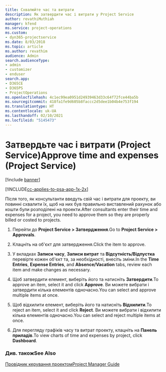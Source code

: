 ```yaml
---
title: Схвалюйте час та витрати
description: Як затвердити час і витрати у Project Service
author: revathiMuthiah
manager: kfend
ms.service: project-operations
ms.custom:
- dyn365-projectservice
ms.date: 8/03/2018
ms.topic: article
ms.author: revathim
audience: Admin
search.audienceType:
- admin
- customizer
- enduser
search.app:
- D365CE
- D365PS
- ProjectOperations
ms.openlocfilehash: 4c1ec99ea0951d24939463d33c64f72fce44ba5b
ms.sourcegitcommit: 418fa1fe9d605b8faccc2d5dee1b04b4e753f194
ms.translationtype: HT
ms.contentlocale: uk-UA
ms.lasthandoff: 02/10/2021
ms.locfileid: "5145473"
---
```

# <a name="approve-time-and-expenses-project-service"></a><span data-ttu-id="b9745-103">Затвердьте час і витрати (Project Service)</span><span class="sxs-lookup"><span data-stu-id="b9745-103">Approve time and expenses (Project Service)</span></span>

[!include [banner](../includes/psa-now-project-operations.md)]

[!INCLUDE[cc-applies-to-psa-app-1x-2x](../includes/cc-applies-to-psa-app-1x-2x.md)]

<span data-ttu-id="b9745-104">Після того, як консультанти введуть свій час і витрати для проекту, ви повинні схвалити їх, щоб на них був правильно виставлений рахунок або кошти були розподілені на проекти.</span><span class="sxs-lookup"><span data-stu-id="b9745-104">After consultants enter their time and expenses for a project, you need to approve them so they are properly billed or costed to projects.</span></span>  
  
1.  <span data-ttu-id="b9745-105">Перейти до **Project Service > Затвердження**.</span><span class="sxs-lookup"><span data-stu-id="b9745-105">Go to **Project Service > Approvals**.</span></span>  
  
2.  <span data-ttu-id="b9745-106">Клацніть на об'єкт для затвердження.</span><span class="sxs-lookup"><span data-stu-id="b9745-106">Click the item to approve.</span></span>  
  
3.  <span data-ttu-id="b9745-107">У вкладках **Записи часу**, **Записи витрат** та **Відсутність/Відпустка** перевірте кожен об'єкт та, за необхідності, внесіть зміни.</span><span class="sxs-lookup"><span data-stu-id="b9745-107">In the **Time Entries**, **Expense Entries**, and **Absence/Vacation** tabs, review each item and make changes as necessary.</span></span>  
  
4.  <span data-ttu-id="b9745-108">Щоб затвердити елемент, виберіть його та натисніть **Затвердити**.</span><span class="sxs-lookup"><span data-stu-id="b9745-108">To approve an item, select it and click **Approve**.</span></span> <span data-ttu-id="b9745-109">Ви можете вибрати і затвердити кілька елементів одночасно.</span><span class="sxs-lookup"><span data-stu-id="b9745-109">You can select and approve multiple items at once.</span></span>  
  
5.  <span data-ttu-id="b9745-110">Щоб відхилити елемент, виберіть його та натисніть **Відхилити**.</span><span class="sxs-lookup"><span data-stu-id="b9745-110">To reject an item, select it and click **Reject**.</span></span> <span data-ttu-id="b9745-111">Ви можете вибрати і відхилити кілька елементів одночасно.</span><span class="sxs-lookup"><span data-stu-id="b9745-111">You can select and reject multiple items at once.</span></span>  
  
6.  <span data-ttu-id="b9745-112">Для перегляду графіків часу та витрат проекту, клацніть на **Панель приладів**.</span><span class="sxs-lookup"><span data-stu-id="b9745-112">To view charts of time and expenses by project, click **Dashboard**.</span></span>  
  
### <a name="see-also"></a><span data-ttu-id="b9745-113">Див. також</span><span class="sxs-lookup"><span data-stu-id="b9745-113">See Also</span></span>  
 [<span data-ttu-id="b9745-114">Провідник керування проектом</span><span class="sxs-lookup"><span data-stu-id="b9745-114">Project Manager Guide</span></span>](../psa/project-manager-guide.md)
